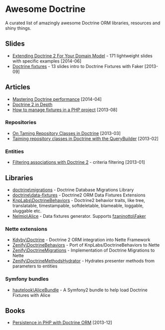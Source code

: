 # Awesome Doctrine

A curated list of amazingly awesome Doctrine ORM libraries, resources and shiny things.



## Slides

* [Extending Doctrine 2 For Your Domain Model](https://speakerdeck.com/player/50548d22bf73df0002051b1f) - 171 lightweight slides with specific examples [2014-06]
* [Doctrine fixtures](http://www.slideshare.net/bill16301/doctrine-fixtures) - 13 slides intro to Doctrine Fixtures with Faker [2013-09]



## Articles

* [Mastering Doctrine performance](http://labs.octivi.com/mastering-symfony2-performance-doctrine/) [2014-04]
* [Doctrine 2 in Depth](http://www.krueckeberg.org/notes/d2.html)
* [How to manage fixtures in a PHP project](http://www.theodo.fr/blog/2013/08/managing-fixtures/) [2013-08]


### Repositories

* [On Taming Repository Classes in Doctrine](http://www.whitewashing.de/2013/03/04/doctrine_repositories.html) [2013-03]
* [Taiming repository classes in Doctrine with the QueryBuilder](http://dev.imagineeasy.com/post/44139111915/taiming-repository-classes-in-doctrine-with-the) [2013-02]


### Entities

* [Filtering associations with Doctrine 2](http://www.boxuk.com/blog/filtering-associations-with-doctrine-2/) - criteria filtering [2013-01]



## Libraries

* [doctrine\migrations](https://github.com/doctrine/migrations) - Doctrine Database Migrations Library 
* [doctrine\data-fixtures](https://github.com/doctrine/data-fixtures) - Doctrine2 ORM Data Fixtures Extensions
* [KnpLabs\DoctrineBehaviors](https://github.com/KnpLabs/DoctrineBehaviors/) - Doctrine2 behavior traits, like tree, translatable, timestampable, softdeletable, blameable, loggable, sluggable etc.
* [Nelmio\Alice](https://github.com/nelmio/alice) - Data fixtures generator. Supports [fzaninotto\Faker](https://github.com/fzaninotto/Faker)


### Nette extensions

* [Kdyby\Doctrine](https://github.com/Kdyby/Doctrine) - Doctrine 2 ORM integration into Nette Framework
* [Zenify\DoctrineBehaviors](https://github.com/Zenify/DoctrineBehaviors) - Port of KnpLabs/DoctrineBehaviors to Nette
* [Zenify\DoctrineMigrations](https://github.com/Zenify/DoctrineMigrations) - Implementation of Doctrine Migrations to Nette 
* [Zenify\DoctrineMethodsHydrator](https://github.com/Zenify/DoctrineMethodsHydrator) - Hydrates presenter methods from parameters to entities


### Symfony bundles

* [hautelook\AliceBundle](https://github.com/hautelook/AliceBundle) - A Symfony2 bundle to help load Doctrine Fixtures with Alice



## Books

* [Persistence in PHP with Doctrine ORM](http://www.amazon.com/Persistence-PHP-Doctrine-K%C3%A9vin-Dunglas/dp/1782164103) [2013-12]
